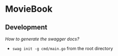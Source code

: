 # MovieBook

## Development

_How to generate the swagger docs?_

- `swag init -g cmd/main.go` from the root directory
